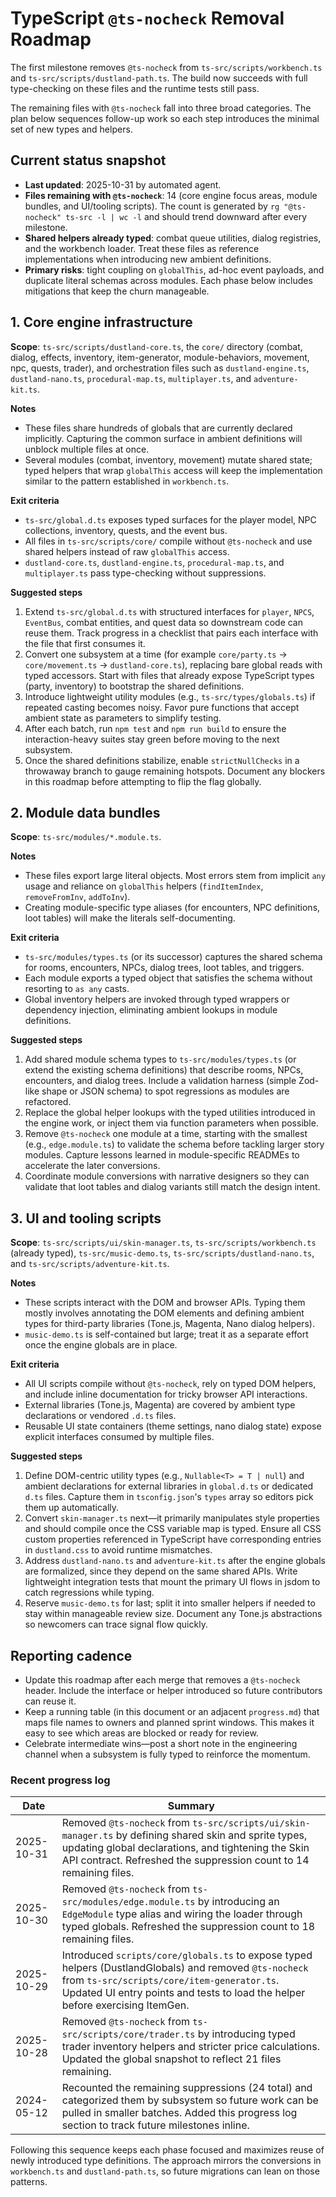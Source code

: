 # TypeScript `@ts-nocheck` Removal Roadmap

The first milestone removes `@ts-nocheck` from `ts-src/scripts/workbench.ts` and `ts-src/scripts/dustland-path.ts`. The build now succeeds with full type-checking on these files and the runtime tests still pass.

The remaining files with `@ts-nocheck` fall into three broad categories. The plan below sequences follow-up work so each step introduces the minimal set of new types and helpers.

## Current status snapshot

- **Last updated**: 2025-10-31 by automated agent.
- **Files remaining with `@ts-nocheck`**: 14 (core engine focus areas, module bundles, and UI/tooling scripts). The count is generated by `rg "@ts-nocheck" ts-src -l | wc -l` and should trend downward after every milestone.
- **Shared helpers already typed**: combat queue utilities, dialog registries, and the workbench loader. Treat these files as reference implementations when introducing new ambient definitions.
- **Primary risks**: tight coupling on `globalThis`, ad-hoc event payloads, and duplicate literal schemas across modules. Each phase below includes mitigations that keep the churn manageable.

## 1. Core engine infrastructure

**Scope**: `ts-src/scripts/dustland-core.ts`, the `core/` directory (combat, dialog, effects, inventory, item-generator, module-behaviors, movement, npc, quests, trader), and orchestration files such as `dustland-engine.ts`, `dustland-nano.ts`, `procedural-map.ts`, `multiplayer.ts`, and `adventure-kit.ts`.

**Notes**
- These files share hundreds of globals that are currently declared implicitly. Capturing the common surface in ambient definitions will unblock multiple files at once.
- Several modules (combat, inventory, movement) mutate shared state; typed helpers that wrap `globalThis` access will keep the implementation similar to the pattern established in `workbench.ts`.

**Exit criteria**
- `ts-src/global.d.ts` exposes typed surfaces for the player model, NPC collections, inventory, quests, and the event bus.
- All files in `ts-src/scripts/core/` compile without `@ts-nocheck` and use shared helpers instead of raw `globalThis` access.
- `dustland-core.ts`, `dustland-engine.ts`, `procedural-map.ts`, and `multiplayer.ts` pass type-checking without suppressions.

**Suggested steps**
1. Extend `ts-src/global.d.ts` with structured interfaces for `player`, `NPCS`, `EventBus`, combat entities, and quest data so downstream code can reuse them. Track progress in a checklist that pairs each interface with the file that first consumes it.
2. Convert one subsystem at a time (for example `core/party.ts` → `core/movement.ts` → `dustland-core.ts`), replacing bare global reads with typed accessors. Start with files that already expose TypeScript types (party, inventory) to bootstrap the shared definitions.
3. Introduce lightweight utility modules (e.g., `ts-src/types/globals.ts`) if repeated casting becomes noisy. Favor pure functions that accept ambient state as parameters to simplify testing.
4. After each batch, run `npm test` and `npm run build` to ensure the interaction-heavy suites stay green before moving to the next subsystem.
5. Once the shared definitions stabilize, enable `strictNullChecks` in a throwaway branch to gauge remaining hotspots. Document any blockers in this roadmap before attempting to flip the flag globally.

## 2. Module data bundles

**Scope**: `ts-src/modules/*.module.ts`.

**Notes**
- These files export large literal objects. Most errors stem from implicit `any` usage and reliance on `globalThis` helpers (`findItemIndex`, `removeFromInv`, `addToInv`).
- Creating module-specific type aliases (for encounters, NPC definitions, loot tables) will make the literals self-documenting.

**Exit criteria**
- `ts-src/modules/types.ts` (or its successor) captures the shared schema for rooms, encounters, NPCs, dialog trees, loot tables, and triggers.
- Each module exports a typed object that satisfies the schema without resorting to `as any` casts.
- Global inventory helpers are invoked through typed wrappers or dependency injection, eliminating ambient lookups in module definitions.

**Suggested steps**
1. Add shared module schema types to `ts-src/modules/types.ts` (or extend the existing schema definitions) that describe rooms, NPCs, encounters, and dialog trees. Include a validation harness (simple Zod-like shape or JSON schema) to spot regressions as modules are refactored.
2. Replace the global helper lookups with the typed utilities introduced in the engine work, or inject them via function parameters when possible.
3. Remove `@ts-nocheck` one module at a time, starting with the smallest (e.g., `edge.module.ts`) to validate the schema before tackling larger story modules. Capture lessons learned in module-specific READMEs to accelerate the later conversions.
4. Coordinate module conversions with narrative designers so they can validate that loot tables and dialog variants still match the design intent.

## 3. UI and tooling scripts

**Scope**: `ts-src/scripts/ui/skin-manager.ts`, `ts-src/scripts/workbench.ts` (already typed), `ts-src/music-demo.ts`, `ts-src/scripts/dustland-nano.ts`, and `ts-src/scripts/adventure-kit.ts`.

**Notes**
- These scripts interact with the DOM and browser APIs. Typing them mostly involves annotating the DOM elements and defining ambient types for third-party libraries (Tone.js, Magenta, Nano dialog helpers).
- `music-demo.ts` is self-contained but large; treat it as a separate effort once the engine globals are in place.

**Exit criteria**
- All UI scripts compile without `@ts-nocheck`, rely on typed DOM helpers, and include inline documentation for tricky browser API interactions.
- External libraries (Tone.js, Magenta) are covered by ambient type declarations or vendored `.d.ts` files.
- Reusable UI state containers (theme settings, nano dialog state) expose explicit interfaces consumed by multiple files.

**Suggested steps**
1. Define DOM-centric utility types (e.g., `Nullable<T> = T | null`) and ambient declarations for external libraries in `global.d.ts` or dedicated `d.ts` files. Capture them in `tsconfig.json`'s `types` array so editors pick them up automatically.
2. Convert `skin-manager.ts` next—it primarily manipulates style properties and should compile once the CSS variable map is typed. Ensure all CSS custom properties referenced in TypeScript have corresponding entries in `dustland.css` to avoid runtime mismatches.
3. Address `dustland-nano.ts` and `adventure-kit.ts` after the engine globals are formalized, since they depend on the same shared APIs. Write lightweight integration tests that mount the primary UI flows in jsdom to catch regressions while typing.
4. Reserve `music-demo.ts` for last; split it into smaller helpers if needed to stay within manageable review size. Document any Tone.js abstractions so newcomers can trace signal flow quickly.

## Reporting cadence

- Update this roadmap after each merge that removes a `@ts-nocheck` header. Include the interface or helper introduced so future contributors can reuse it.
- Keep a running table (in this document or an adjacent `progress.md`) that maps file names to owners and planned sprint windows. This makes it easy to see which areas are blocked or ready for review.
- Celebrate intermediate wins—post a short note in the engineering channel when a subsystem is fully typed to reinforce the momentum.

### Recent progress log

| Date       | Summary |
| ---------- | ------- |
| 2025-10-31 | Removed `@ts-nocheck` from `ts-src/scripts/ui/skin-manager.ts` by defining shared skin and sprite types, updating global declarations, and tightening the Skin API contract. Refreshed the suppression count to 14 remaining files. |
| 2025-10-30 | Removed `@ts-nocheck` from `ts-src/modules/edge.module.ts` by introducing an `EdgeModule` type alias and wiring the loader through typed globals. Refreshed the suppression count to 18 remaining files. |
| 2025-10-29 | Introduced `scripts/core/globals.ts` to expose typed helpers (DustlandGlobals) and removed `@ts-nocheck` from `ts-src/scripts/core/item-generator.ts`. Updated UI entry points and tests to load the helper before exercising ItemGen. |
| 2025-10-28 | Removed `@ts-nocheck` from `ts-src/scripts/core/trader.ts` by introducing typed trader inventory helpers and stricter price calculations. Updated the global snapshot to reflect 21 files remaining. |
| 2024-05-12 | Recounted the remaining suppressions (24 total) and categorized them by subsystem so future work can be pulled in smaller batches. Added this progress log section to track future milestones inline. |

Following this sequence keeps each phase focused and maximizes reuse of newly introduced type definitions. The approach mirrors the conversions in `workbench.ts` and `dustland-path.ts`, so future migrations can lean on those patterns.
